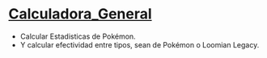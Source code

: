 # [Calculadora_General](https://ccarlos20.github.io/Calculadora_General/)
- Calcular Estadisticas de Pokémon.
- Y calcular efectividad entre tipos, sean de Pokémon o Loomian Legacy.
